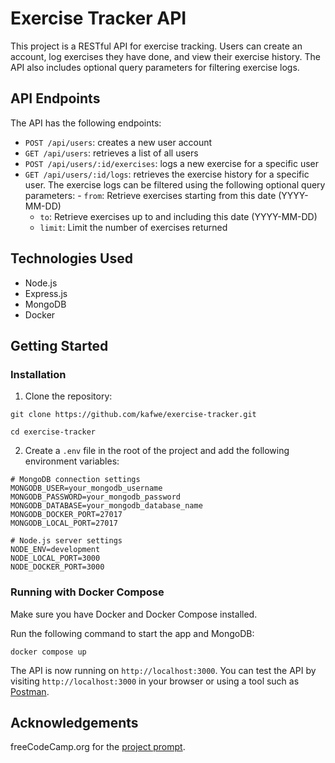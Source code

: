 # Exercise Tracker API

This project is a RESTful API for exercise tracking. Users can create an account, log exercises they have done, and view their exercise history. The API also includes optional query parameters for filtering exercise logs.

## API Endpoints

The API has the following endpoints:

- `POST /api/users`: creates a new user account
- `GET /api/users`: retrieves a list of all users
- `POST /api/users/:id/exercises`: logs a new exercise for a specific user
- `GET /api/users/:id/logs`: retrieves the exercise history for a specific user. The exercise logs can be filtered using the following optional query parameters: - `from`: Retrieve exercises starting from this date (YYYY-MM-DD)
  - `to`: Retrieve exercises up to and including this date (YYYY-MM-DD)
  - `limit`: Limit the number of exercises returned

## Technologies Used

- Node.js
- Express.js
- MongoDB
- Docker

## Getting Started

### Installation

1. Clone the repository:

```
git clone https://github.com/kafwe/exercise-tracker.git

cd exercise-tracker
```

2. Create a `.env` file in the root of the project and add the following environment variables:

```
# MongoDB connection settings
MONGODB_USER=your_mongodb_username
MONGODB_PASSWORD=your_mongodb_password
MONGODB_DATABASE=your_mongodb_database_name
MONGODB_DOCKER_PORT=27017
MONGODB_LOCAL_PORT=27017

# Node.js server settings
NODE_ENV=development
NODE_LOCAL_PORT=3000
NODE_DOCKER_PORT=3000
```

### Running with Docker Compose

Make sure you have Docker and Docker Compose installed.

Run the following command to start the app and MongoDB:

```
docker compose up
```

The API is now running on `http://localhost:3000`. You can test the API by visiting `http://localhost:3000` in your browser or using a tool such as [Postman](https://www.postman.com/).

## Acknowledgements

freeCodeCamp.org for the [project prompt](https://www.freecodecamp.org/learn/back-end-development-and-apis/back-end-development-and-apis-projects/exercise-tracker).
